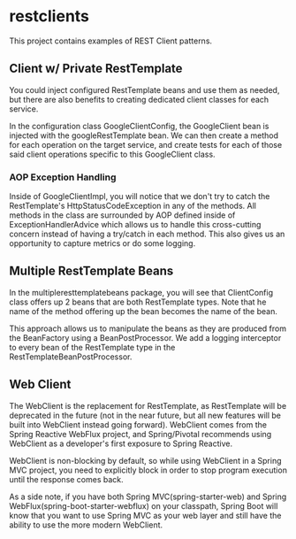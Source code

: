 # restclients

This project contains examples of REST Client patterns.

## Client w/ Private RestTemplate

You could inject configured RestTemplate beans and use them as needed, but there are also benefits to creating
dedicated client classes for each service.

In the configuration class GoogleClientConfig, the GoogleClient bean is injected with the googleRestTemplate bean. 
We can then create a method for each operation on the target service, and create tests for each of those said client 
operations specific to this GoogleClient class.

### AOP Exception Handling
Inside of GoogleClientImpl, you will notice that we don't try to catch the RestTemplate's HttpStatusCodeException in any of the methods. 
All methods in the class are surrounded by AOP defined inside of ExceptionHandlerAdvice which allows us to handle
this cross-cutting concern instead of having a try/catch in each method. This also gives us an opportunity to capture 
metrics or do some logging.

## Multiple RestTemplate Beans

In the multipleresttemplatebeans package, you will see that ClientConfig class offers up 2 beans that are both 
RestTemplate types. Note that he name of the method offering up the bean becomes the name of the bean.

This approach allows us to manipulate the beans as they are produced from the BeanFactory using a BeanPostProcessor. 
We add a logging interceptor to every bean of the RestTemplate type in the RestTemplateBeanPostProcessor.

## Web Client

The WebClient is the replacement for RestTemplate, as RestTemplate will be deprecated in the future (not in the near 
future, but all new features will be built into WebClient instead going forward). WebClient comes from the Spring 
Reactive WebFlux project, and Spring/Pivotal recommends using WebClient as a developer's first exposure to Spring
Reactive.

WebClient is non-blocking by default, so while using WebClient in a Spring MVC project, you need to explicitly block 
in order to stop program execution until the response comes back.

As a side note, if you have both Spring MVC(spring-starter-web) and Spring WebFlux(spring-boot-starter-webflux) on your 
classpath, Spring Boot will know that you want to use Spring MVC as your web layer and still have the ability to use 
the more modern WebClient.